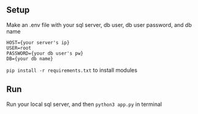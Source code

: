 ## Setup 
Make an .env file with your sql server, db user, db user password, and db name
```
HOST={your server's ip}
USER=root
PASSWORD={your db user's pw}
DB={your db name}
```

`pip install -r requirements.txt` to install modules

## Run 
Run your local sql server, and then `python3 app.py` in terminal
